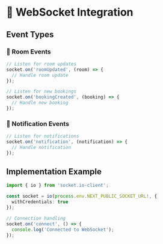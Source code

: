 # 🔄 WebSocket Integration

## Event Types

### 🏨 Room Events
```typescript
// Listen for room updates
socket.on('roomUpdated', (room) => {
  // Handle room update
});

// Listen for new bookings
socket.on('bookingCreated', (booking) => {
  // Handle new booking
});
```

### 🔔 Notification Events
```typescript
// Listen for notifications
socket.on('notification', (notification) => {
  // Handle notification
});
```

## Implementation Example
```typescript
import { io } from 'socket.io-client';

const socket = io(process.env.NEXT_PUBLIC_SOCKET_URL!, {
  withCredentials: true
});

// Connection handling
socket.on('connect', () => {
  console.log('Connected to WebSocket');
});
``` 